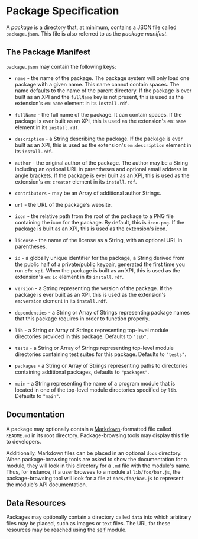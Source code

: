 # Package Specification #

A *package* is a directory that, at minimum, contains a JSON file
called `package.json`. This file is also referred to as the
*package manifest*.

## The Package Manifest ##

`package.json` may contain the following keys: 

* `name` - the name of the package. The package system will only load
  one package with a given name. This name cannot contain spaces. The
  name defaults to the name of the parent directory. If the package is
  ever built as an XPI and the `fullName` key is not present, this is
  used as the extension's `em:name` element in its `install.rdf`.

* `fullName` - the full name of the package. It can contain spaces. If
  the package is ever built as an XPI, this is used as the extension's
  `em:name` element in its `install.rdf`.

* `description` - a String describing the package. If the package is
  ever built as an XPI, this is used as the extension's
  `em:description` element in its `install.rdf`.

* `author` - the original author of the package. The author may be a
  String including an optional URL in parentheses and optional email
  address in angle brackets. If the package is ever built as an XPI,
  this is used as the extension's `em:creator` element in its
  `install.rdf`.

* `contributors` - may be an Array of additional author Strings.

* `url` - the URL of the package's website.

* `icon` - the relative path from the root of the package to a
  PNG file containing the icon for the package. By default, this
  is `icon.png`. If the package is built as an XPI, this is used
  as the extension's icon.

* `license` - the name of the license as a String, with an optional
  URL in parentheses.

* `id` - a globally unique identifier for the package, a String
  derived from the public half of a private/public keypair, generated
  the first time you run `cfx xpi`. When the package is built as an
  XPI, this is used as the extension's `em:id` element in its
  `install.rdf`.

* `version` - a String representing the version of the package. If the
  package is ever built as an XPI, this is used as the extension's
  `em:version` element in its `install.rdf`.

* `dependencies` - a String or Array of Strings representing package
  names that this package requires in order to function properly.

* `lib` - a String or Array of Strings representing top-level module
  directories provided in this package. Defaults to `"lib"`.

* `tests` - a String or Array of Strings representing top-level module
  directories containing test suites for this package. Defaults to
  `"tests"`.

* `packages` - a String or Array of Strings representing paths to
  directories containing additional packages, defaults to
  `"packages"`.

* `main` - a String representing the name of a program module that is
  located in one of the top-level module directories specified by
  `lib`. Defaults to `"main"`.

## Documentation ##

A package may optionally contain a [Markdown]-formatted file called
`README.md` in its root directory. Package-browsing tools may display
this file to developers.

Additionally, Markdown files can be placed in an optional `docs`
directory. When package-browsing tools are asked to show the
documentation for a module, they will look in this directory for a
`.md` file with the module's name. Thus, for instance, if a user
browses to a module at `lib/foo/bar.js`, the package-browsing tool
will look for a file at `docs/foo/bar.js` to represent the module's
API documentation.

## Data Resources ##

Packages may optionally contain a directory called `data` into which
arbitrary files may be placed, such as images or text files. The
URL for these resources may be reached using the
[self](#module/api-utils/self) module.

  [Markdown]: http://daringfireball.net/projects/markdown/
